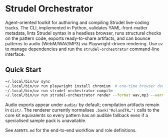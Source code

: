 # Strudel Orchestrator

Agent-oriented toolkit for authoring and compiling Strudel live-coding tracks. The CLI, implemented in Python, validates YAML-front-matter metadata, lints Strudel syntax in a headless browser, runs structural checks on the pattern code, exports ready-to-share artifacts, and can bounce patterns to audio (WebM/WAV/MP3) via Playwright-driven rendering. Use `uv` to manage dependencies and run the `strudel-orchestrator` command-line interface.

## Quick Start

```bash
~/.local/bin/uv sync
~/.local/bin/uv run playwright install chromium  # one-time browser download
~/.local/bin/uv run strudel-orchestrator compile
~/.local/bin/uv run strudel-orchestrator render --format wav,mp3 --warmup 4 --duration 8
```

Audio exports appear under `audio/` by default; compilation artifacts remain in `dist/`. The renderer currently normalises `.bank("RolandTR…")` calls to the core kit equivalents so every pattern has an audible fallback even if a specialised sample pack is unavailable.

See `AGENTS.md` for the end-to-end workflow and role definitions.
